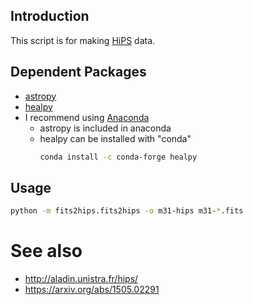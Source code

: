 ## Introduction
This script is for making [HiPS](https://arxiv.org/abs/1505.02291) data.

## Dependent Packages
* [astropy](http://www.astropy.org)
* [healpy](https://healpy.readthedocs.io/en/latest/)
* I recommend using [Anaconda](https://anaconda.org)
  * astropy is included in anaconda
  * healpy can be installed with "conda"
    ```sh
    conda install -c conda-forge healpy 
    ```


## Usage
```sh
python -m fits2hips.fits2hips -o m31-hips m31-*.fits
```

# See also
* http://aladin.unistra.fr/hips/
* https://arxiv.org/abs/1505.02291

